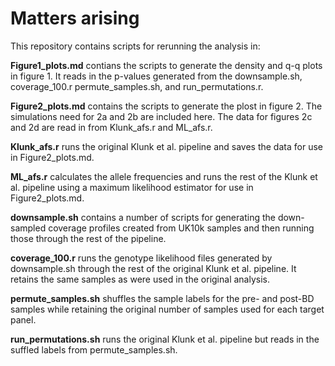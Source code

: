 # Matters arising

This repository contains scripts for rerunning the analysis in: 

**Figure1_plots.md** contians the scripts to generate the density and q-q plots in figure 1. It reads in the p-values generated from the downsample.sh, coverage_100.r permute_samples.sh, and run_permutations.r. 

**Figure2_plots.md** contains the scripts to generate the plost in figure 2. The simulations need for 2a and 2b are included here. The data for figures 2c and 2d are read in from Klunk_afs.r and ML_afs.r.

**Klunk_afs.r** runs the original Klunk et al. pipeline and saves the data for use in Figure2_plots.md.

**ML_afs.r** calculates the allele frequencies and runs the rest of the Klunk et al. pipeline using a maximum likelihood estimator for use in Figure2_plots.md.

**downsample.sh** contains a number of scripts for generating the down-sampled coverage profiles created from UK10k samples and then running those through the rest of the pipeline.

**coverage_100.r** runs the genotype likelihood files generated by downsample.sh through the rest of the original Klunk et al. pipeline. It retains the same samples as were used in the original analysis.

**permute_samples.sh** shuffles the sample labels for the pre- and post-BD samples while retaining the original number of samples used for each target panel.

**run_permutations.sh** runs the original Klunk et al. pipeline but reads in the suffled labels from permute_samples.sh.


